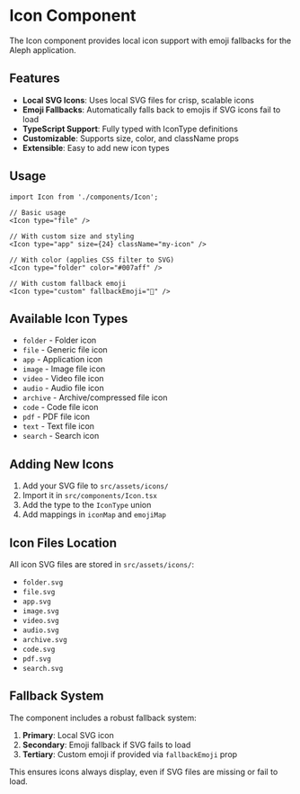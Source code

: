 # Icon Component

The Icon component provides local icon support with emoji fallbacks for the Aleph application.

## Features

- **Local SVG Icons**: Uses local SVG files for crisp, scalable icons
- **Emoji Fallbacks**: Automatically falls back to emojis if SVG icons fail to load
- **TypeScript Support**: Fully typed with IconType definitions
- **Customizable**: Supports size, color, and className props
- **Extensible**: Easy to add new icon types

## Usage

```tsx
import Icon from './components/Icon';

// Basic usage
<Icon type="file" />

// With custom size and styling
<Icon type="app" size={24} className="my-icon" />

// With color (applies CSS filter to SVG)
<Icon type="folder" color="#007aff" />

// With custom fallback emoji
<Icon type="custom" fallbackEmoji="🎯" />
```

## Available Icon Types

- `folder` - Folder icon
- `file` - Generic file icon  
- `app` - Application icon
- `image` - Image file icon
- `video` - Video file icon
- `audio` - Audio file icon
- `archive` - Archive/compressed file icon
- `code` - Code file icon
- `pdf` - PDF file icon
- `text` - Text file icon
- `search` - Search icon

## Adding New Icons

1. Add your SVG file to `src/assets/icons/`
2. Import it in `src/components/Icon.tsx`
3. Add the type to the `IconType` union
4. Add mappings in `iconMap` and `emojiMap`

## Icon Files Location

All icon SVG files are stored in `src/assets/icons/`:

- `folder.svg`
- `file.svg`  
- `app.svg`
- `image.svg`
- `video.svg`
- `audio.svg`
- `archive.svg`
- `code.svg`
- `pdf.svg`
- `search.svg`

## Fallback System

The component includes a robust fallback system:

1. **Primary**: Local SVG icon
2. **Secondary**: Emoji fallback if SVG fails to load
3. **Tertiary**: Custom emoji if provided via `fallbackEmoji` prop

This ensures icons always display, even if SVG files are missing or fail to load.